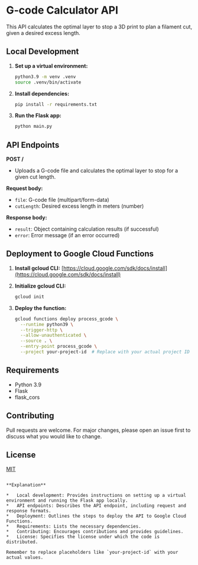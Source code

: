 # G-code Calculator API

This API calculates the optimal layer to stop a 3D print to plan a filament cut, given a desired excess length.

## Local Development

1. **Set up a virtual environment:**
   ```bash
   python3.9 -m venv .venv
   source .venv/bin/activate
   ```
      
2. **Install dependencies:**
   ```bash
   pip install -r requirements.txt
   ```

3. **Run the Flask app:**
   ```bash
   python main.py
   ```

## API Endpoints

**POST /**

*   Uploads a G-code file and calculates the optimal layer to stop for a given cut length.

**Request body:**

*   `file`: G-code file (multipart/form-data)
*   `cutLength`: Desired excess length in meters (number)

**Response body:**

*   `result`: Object containing calculation results (if successful)
*   `error`: Error message (if an error occurred)

## Deployment to Google Cloud Functions

1. **Install gcloud CLI:**
   [https://cloud.google.com/sdk/docs/install](https://cloud.google.com/sdk/docs/install)

2. **Initialize gcloud CLI:**
   ```bash
   gcloud init
   ```

3. **Deploy the function:**
   ```bash
   gcloud functions deploy process_gcode \
     --runtime python39 \
     --trigger-http \
     --allow-unauthenticated \
     --source . \
     --entry-point process_gcode \
     --project your-project-id  # Replace with your actual project ID
   ```

## Requirements

*   Python 3.9
*   Flask
*   flask_cors

## Contributing

Pull requests are welcome. For major changes, please open an issue first to discuss what you would like to change.

## License

[MIT](https://choosealicense.com/licenses/mit/)
```

**Explanation**

*   Local development: Provides instructions on setting up a virtual environment and running the Flask app locally.
*   API endpoints: Describes the API endpoint, including request and response formats.
*   Deployment: Outlines the steps to deploy the API to Google Cloud Functions.
*   Requirements: Lists the necessary dependencies.
*   Contributing: Encourages contributions and provides guidelines.
*   License: Specifies the license under which the code is distributed.

Remember to replace placeholders like `your-project-id` with your actual values.
